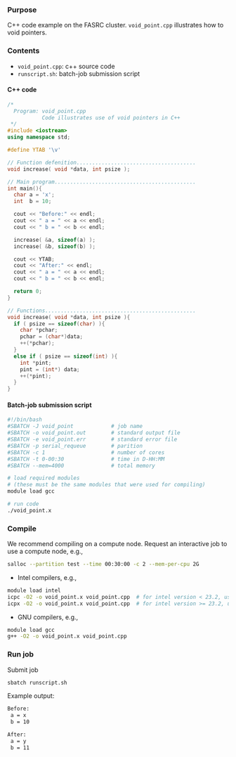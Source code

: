 ###  Purpose

C++ code example on the FASRC cluster. `void_point.cpp` illustrates how to void pointers.

### Contents

* `void_point.cpp`: c++ source code 
* `runscript.sh`: batch-job submission script 

#### C++ code

```cpp
/*
  Program: void_point.cpp
           Code illustrates use of void pointers in C++
 */
#include <iostream>
using namespace std;

#define YTAB '\v'

// Function defenition......................................
void increase( void *data, int psize );

// Main program.............................................
int main(){
  char a = 'x';
  int  b = 10;

  cout << "Before:" << endl;
  cout << " a = " << a << endl;
  cout << " b = " << b << endl;

  increase( &a, sizeof(a) );
  increase( &b, sizeof(b) );

  cout << YTAB;
  cout << "After:" << endl;
  cout << " a = " << a << endl;
  cout << " b = " << b << endl;

  return 0;
}

// Functions................................................
void increase( void *data, int psize ){
  if ( psize == sizeof(char) ){
    char *pchar;
    pchar = (char*)data;
    ++(*pchar);
  }
  else if ( psize == sizeof(int) ){
    int *pint;
    pint = (int*) data;
    ++(*pint);
  }
}
```

#### Batch-job submission script

```bash
#!/bin/bash
#SBATCH -J void_point            # job name
#SBATCH -o void_point.out        # standard output file
#SBATCH -e void_point.err        # standard error file
#SBATCH -p serial_requeue        # parition
#SBATCH -c 1                     # number of cores
#SBATCH -t 0-00:30               # time in D-HH:MM
#SBATCH --mem=4000               # total memory

# load required modules
# (these must be the same modules that were used for compiling)
module load gcc

# run code
./void_point.x
```

### Compile

We recommend compiling on a compute node. Request an interactive job to use a compute node, e.g.,

```bash
salloc --partition test --time 00:30:00 -c 2 --mem-per-cpu 2G
```

* Intel compilers, e.g.,

```bash
module load intel
icpc -O2 -o void_point.x void_point.cpp  # for intel version < 23.2, use `icpc`
icpx -O2 -o void_point.x void_point.cpp  # for intel version >= 23.2, use `icpx`.
```

* GNU compilers, e.g.,

```bash
module load gcc
g++ -O2 -o void_point.x void_point.cpp
```

### Run job

Submit job

```bash
sbatch runscript.sh
```

Example output:

```bash
Before:
 a = x
 b = 10

After:
 a = y
 b = 11
```
